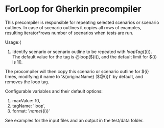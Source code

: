 # ForLoop for Gherkin precompiler

This precompiler is responsible for repeating selected scenarios or scenario outlines.
In case of scenario outlines it copies all rows of examples, resulting iterator*rows number of scenarios when tests are run.





Usage:{
1. Identify scenario or scenario outline to be repeated with ${loopTag}(${i}). The default value for the tag is @loop(${i}), and the default limit for ${i} is 10.

The procompiler will then copy this scenario or scenario outline for ${i} times, modifying it name to '&{originaName} ($@{i})' by default, and removes the loop tag.

Configurable variables and their default options:
1. maxValue: 10,
2. tagName: 'loop',
3. format: '${name} (${i})'

See examples for the input files and an output in the test/data folder.